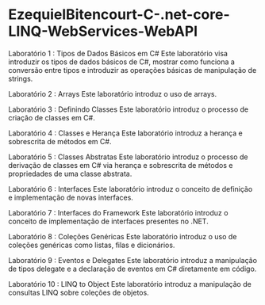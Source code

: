 # EzequielBitencourt-C-.net-core-LINQ-WebServices-WebAPI

Laboratório 1 :  Tipos de Dados Básicos em C#
Este laboratório visa introduzir os tipos de dados básicos de C#, mostrar como funciona a
conversão entre tipos e introduzir as operações básicas de manipulação de strings.

Laboratório 2 : Arrays
Este laboratório introduz o uso de arrays.

Laboratório 3 : Definindo Classes
Este laboratório introduz o processo de criação de classes em C#.

Laboratório 4 : Classes e Herança
Este laboratório introduz a herança e sobrescrita de métodos em C#.

Laboratório 5 : Classes Abstratas
Este laboratório introduz o processo de derivação de classes em C# via herança e sobrescrita de
métodos e propriedades de uma classe abstrata.

Laboratório 6 : Interfaces
Este laboratório introduz o conceito de definição e implementação de novas interfaces.

Laboratório 7 : Interfaces do Framework
Este laboratório introduz o conceito de implementação de interfaces presentes no .NET.

Laboratório 8 : Coleções Genéricas
Este laboratório introduz o uso de coleções genéricas como listas, filas e
dicionários.

Laboratório 9 : Eventos e Delegates
Este laboratório introduz a manipulação de tipos delegate e a declaração de eventos em C# diretamente em
código.

Laboratório 10 : LINQ to Object
Este laboratório introduz a manipulação de consultas LINQ sobre coleções de objetos.
